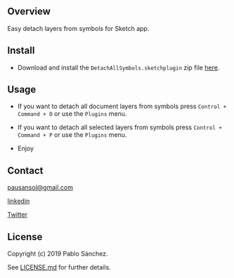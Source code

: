 ## Overview
Easy detach layers from symbols for Sketch app.

## Install

* Download and install the `DetachAllSymbols.sketchplugin` zip file [here](https://github.com/Pausansol/Detach-all-symbols/releases/download/v1.0.0/DetachAllSymbols.sketchplugin.zip). 

## Usage

* If you want to detach all document layers from symbols press `Control + Command + O` or use the `Plugins` menu.

* If you want to detach all selected layers from symbols press `Control + Command + P` or use the `Plugins` menu.

* Enjoy

## Contact

pausansol@gmail.com

[linkedin](https://www.linkedin.com/in/pablosanchezsoler/)

[Twitter](https://twitter.com/pausansol)

## License
Copyright (c) 2019 Pablo Sánchez.

See [LICENSE.md](https://github.com/pausansol/Detach-all-symbols/blob/master/LICENSE.md) for further details.
